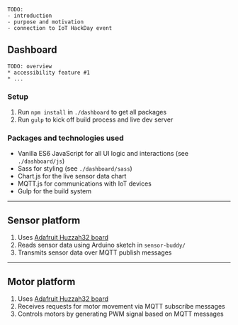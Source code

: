 
```
TODO:
- introduction
- purpose and motivation
- connection to IoT HackDay event
```

## Dashboard

```
TODO: overview
* accessibility feature #1
* ...
```

### Setup

1. Run `npm install` in `./dashboard` to get all packages
2. Run `gulp` to kick off build process and live dev server

### Packages and technologies used

* Vanilla ES6 JavaScript for all UI logic and interactions (see `./dashboard/js`)
* Sass for styling (see `./dashboard/sass`)
* Chart.js for the live sensor data chart
* MQTT.js for communications with IoT devices
* Gulp for the build system

---

## Sensor platform

1. Uses [Adafruit Huzzah32 board](https://learn.adafruit.com/adafruit-huzzah32-esp32-feather)
2. Reads sensor data using Arduino sketch in `sensor-buddy/`
3. Transmits sensor data over MQTT publish messages

---

## Motor platform

1. Uses [Adafruit Huzzah32 board](https://learn.adafruit.com/adafruit-huzzah32-esp32-feather)
2. Receives requests for motor movement via MQTT subscribe messages
3. Controls motors by generating PWM signal based on MQTT messages